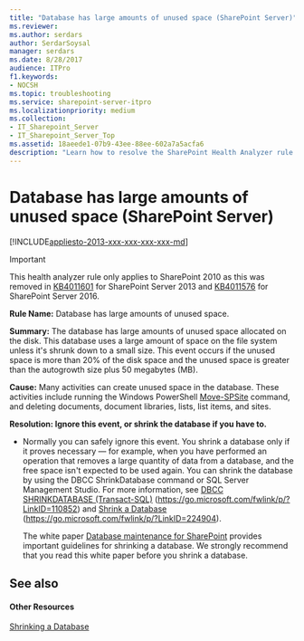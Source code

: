 ```yaml
---
title: "Database has large amounts of unused space (SharePoint Server)"
ms.reviewer: 
ms.author: serdars
author: SerdarSoysal
manager: serdars
ms.date: 8/28/2017
audience: ITPro
f1.keywords:
- NOCSH
ms.topic: troubleshooting
ms.service: sharepoint-server-itpro
ms.localizationpriority: medium
ms.collection:
- IT_Sharepoint_Server
- IT_Sharepoint_Server_Top
ms.assetid: 18aeede1-07b9-43ee-88ee-602a7a5acfa6
description: "Learn how to resolve the SharePoint Health Analyzer rule: Database has large amounts of unused space, for SharePoint Server."
---
```


# Database has large amounts of unused space (SharePoint Server)

[!INCLUDE[appliesto-2013-xxx-xxx-xxx-xxx-md](../includes/appliesto-2013-xxx-xxx-xxx-xxx-md.md)]
  
>[!IMPORTANT]
>This health analyzer rule only applies to SharePoint 2010 as this was removed in [KB4011601](https://support.microsoft.com/help/4011601) for SharePoint Server 2013 and [KB4011576](https://support.microsoft.com/help/4011576) for SharePoint Server 2016.

 **Rule Name:** Database has large amounts of unused space. 
  
 **Summary:** The database has large amounts of unused space allocated on the disk. This database uses a large amount of space on the file system unless it's shrunk down to a small size. This event occurs if the unused space is more than 20% of the disk space and the unused space is greater than the autogrowth size plus 50 megabytes (MB). 
  
 **Cause:** Many activities can create unused space in the database. These activities include running the Windows PowerShell [Move-SPSite](/powershell/module/sharepoint-server/Move-SPSite?view=sharepoint-ps&preserve-view=true) command, and deleting documents, document libraries, lists, list items, and sites. 
  
 **Resolution: Ignore this event, or shrink the database if you have to.**
  
- Normally you can safely ignore this event. You shrink a database only if it proves necessary — for example, when you have performed an operation that removes a large quantity of data from a database, and the free space isn't expected to be used again. You can shrink the database by using the DBCC ShrinkDatabase command or SQL Server Management Studio. For more information, see [DBCC SHRINKDATABASE (Transact-SQL)](/sql/t-sql/database-console-commands/dbcc-shrinkdatabase-transact-sql) (https://go.microsoft.com/fwlink/p/?LinkID=110852) and [Shrink a Database](/sql/relational-databases/databases/shrink-a-database?viewFallbackFrom=sql-server-2014) (https://go.microsoft.com/fwlink/p/?LinkID=224904). 
    
    The white paper [Database maintenance for SharePoint](https://go.microsoft.com/fwlink/p/?LinkID=229104) provides important guidelines for shrinking a database. We strongly recommend that you read this white paper before you shrink a database. 
    
## See also

#### Other Resources

[Shrinking a Database](/previous-versions/sql/sql-server-2008/ms189080(v=sql.100))